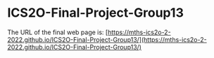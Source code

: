 # ICS2O-Final-Project-Group13

The URL of the final web page is: [https://mths-ics2o-2-2022.github.io/ICS2O-Final-Project-Group13/](https://mths-ics2o-2-2022.github.io/ICS2O-Final-Project-Group13/)
